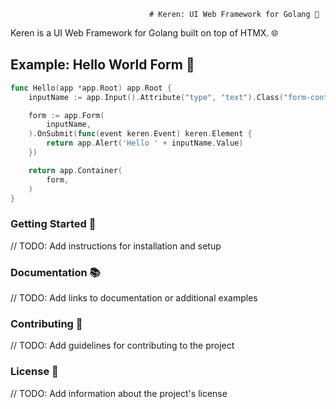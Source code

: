                                    # Keren: UI Web Framework for Golang 🚀

Keren is a UI Web Framework for Golang built on top of HTMX. 🌐

## Example: Hello World Form 🔐

```go
func Hello(app *app.Root) app.Root {
    inputName := app.Input().Attribute("type", "text").Class("form-control", "mb-2")

    form := app.Form(
        inputName,
    ).OnSubmit(func(event keren.Event) keren.Element {
        return app.Alert('Hello ' + inputName.Value)
    })

    return app.Container(
        form,
    )
}
```

### Getting Started 🏁
// TODO: Add instructions for installation and setup
### Documentation 📚
// TODO: Add links to documentation or additional examples
### Contributing 🤝
// TODO: Add guidelines for contributing to the project
### License 📄
// TODO: Add information about the project's license